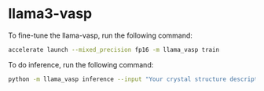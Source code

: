 # llama3-vasp

To fine-tune the llama-vasp, run the following command:

```bash
accelerate launch --mixed_precision fp16 -m llama_vasp train
```

To do inference, run the following command:

```bash
python -m llama_vasp inference --input "Your crystal structure description here"
```